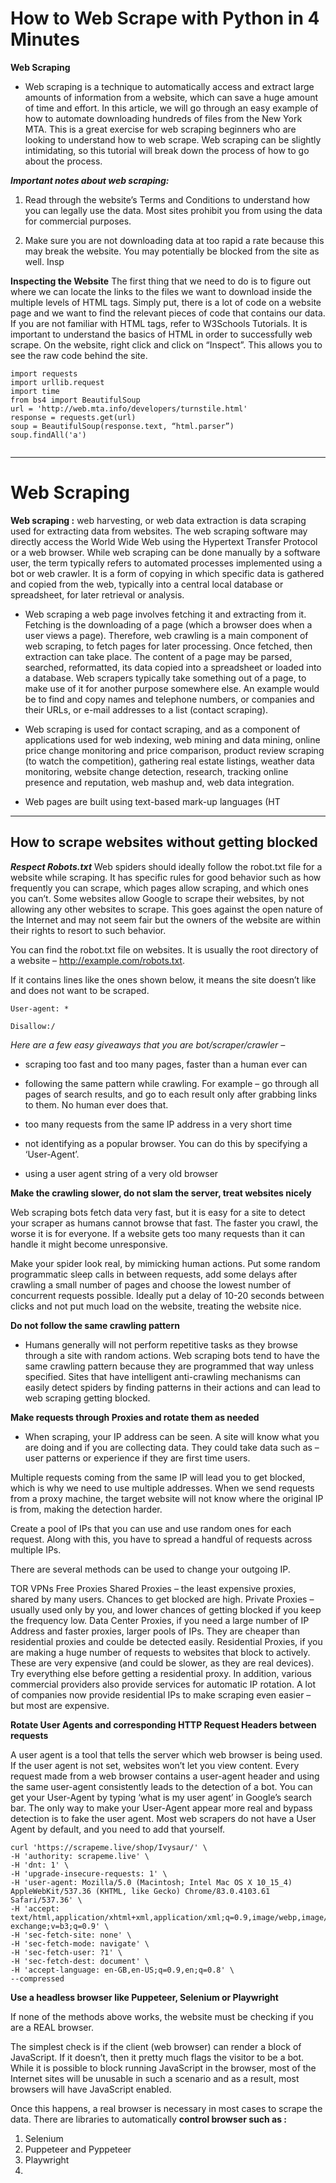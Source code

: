 
# How to Web Scrape with Python in 4 Minutes


**Web Scraping**

* Web scraping is a technique to automatically access and extract large amounts of information from a website, which can save a huge amount of time and effort. In this article, we will go through an easy example of how to automate downloading hundreds of files from the New York MTA. This is a great exercise for web scraping beginners who are looking to understand how to web scrape. Web scraping can be slightly intimidating, so this tutorial will break down the process of how to go about the process.


***Important notes about web scraping:***


1. Read through the website’s Terms and Conditions to understand how you can legally use the data. Most sites prohibit you from using the data for commercial purposes.


2. Make sure you are not downloading data at too rapid a rate because this may break the website. You may potentially be blocked from the site as well.
Insp


**Inspecting the Website**
The first thing that we need to do is to figure out where we can locate the links to the files we want to download inside the multiple levels of HTML tags. Simply put, there is a lot of code on a website page and we want to find the relevant pieces of code that contains our data. If you are not familiar with HTML tags, refer to W3Schools Tutorials. It is important to understand the basics of HTML in order to successfully web scrape.
On the website, right click and click on “Inspect”. This allows you to see the raw code behind the site.



```
import requests
import urllib.request
import time
from bs4 import BeautifulSoup
url = 'http://web.mta.info/developers/turnstile.html'
response = requests.get(url)
soup = BeautifulSoup(response.text, “html.parser”)
soup.findAll('a')


```


**************


# Web Scraping


**Web scraping :** web harvesting, or web data extraction is data scraping used for extracting data from websites. The web scraping software may directly access the World Wide Web using the Hypertext Transfer Protocol or a web browser. While web scraping can be done manually by a software user, the term typically refers to automated processes implemented using a bot or web crawler. It is a form of copying in which specific data is gathered and copied from the web, typically into a central local database or spreadsheet, for later retrieval or analysis.



* Web scraping a web page involves fetching it and extracting from it. Fetching is the downloading of a page (which a browser does when a user views a page). Therefore, web crawling is a main component of web scraping, to fetch pages for later processing. Once fetched, then extraction can take place. The content of a page may be parsed, searched, reformatted, its data copied into a spreadsheet or loaded into a database. Web scrapers typically take something out of a page, to make use of it for another purpose somewhere else. An example would be to find and copy names and telephone numbers, or companies and their URLs, or e-mail addresses to a list (contact scraping).

* Web scraping is used for contact scraping, and as a component of applications used for web indexing, web mining and data mining, online price change monitoring and price comparison, product review scraping (to watch the competition), gathering real estate listings, weather data monitoring, website change detection, research, tracking online presence and reputation, web mashup and, web data integration.

* Web pages are built using text-based mark-up languages (HT



****************

## How to scrape websites without getting blocked


***Respect Robots.txt***
Web spiders should ideally follow the robot.txt file for a website while scraping. It has specific rules for good behavior such as how frequently you can scrape, which pages allow scraping, and which ones you can’t. Some websites allow Google to scrape their websites, by not allowing any other websites to scrape. This goes against the open nature of the Internet and may not seem fair but the owners of the website are within their rights to resort to such behavior. 

You can find the robot.txt file on websites. It is usually the root directory of a website – http://example.com/robots.txt.

If it contains lines like the ones shown below, it means the site doesn’t like and does not want to be scraped.

```
User-agent: *

Disallow:/ 
```

*Here are a few easy giveaways that you are bot/scraper/crawler –*

* scraping too fast and too many pages, faster than a human ever can

* following the same pattern while crawling. For example – go through all pages of search results, and go to each result only after grabbing links to them. No human ever does that.

* too many requests from the same IP address in a very short time

* not identifying as a popular browser. You can do this by specifying a ‘User-Agent’.

* using a user agent string of a very old browser


**Make the crawling slower, do not slam the server, treat websites nicely**

Web scraping bots fetch data very fast, but it is easy for a site to detect your scraper as humans cannot browse that fast. The faster you crawl, the worse it is for everyone. If a website gets too many requests than it can handle it might become unresponsive.

Make your spider look real, by mimicking human actions. Put some random programmatic sleep calls in between requests, add some delays after crawling a small number of pages and choose the lowest number of concurrent requests possible. Ideally put a delay of 10-20 seconds between clicks and not put much load on the website, treating the website nice.



**Do not follow the same crawling pattern**

* Humans generally will not perform repetitive tasks as they browse through a site with random actions. Web scraping bots tend to have the same crawling pattern because they are programmed that way unless specified. Sites that have intelligent anti-crawling mechanisms can easily detect spiders by finding patterns in their actions and can lead to web scraping getting blocked.




**Make requests through Proxies and rotate them as needed**


- When scraping, your IP address can be seen. A site will know what you are doing and if you are collecting data. They could take data such as – user patterns or experience if they are first time users.

Multiple requests coming from the same IP will lead you to get blocked, which is why we need to use multiple addresses. When we send requests from a proxy machine, the target website will not know where the original IP is from, making the detection harder.

Create a pool of IPs that you can use and use random ones for each request. Along with this, you have to spread a handful of requests across multiple IPs.

There are several methods can be used to change your outgoing IP.

TOR
VPNs
Free Proxies
Shared Proxies – the least expensive proxies, shared by many users. Chances to get blocked are high.
Private Proxies – usually used only by you, and lower chances of getting blocked if you keep the frequency low.
Data Center Proxies, if you need a large number of IP Address and faster proxies, larger pools of IPs. They are cheaper than residential proxies and coulde be detected easily.
Residential Proxies, if you are making a huge number of requests to websites that block to actively. These are very expensive (and could be slower, as they are real devices). Try everything else before getting a residential proxy.
In addition, various commercial providers also provide services for automatic IP rotation. A lot of companies now provide residential IPs to make scraping even easier – but most are expensive.




**Rotate User Agents and corresponding HTTP Request Headers between requests**


A user agent is a tool that tells the server which web browser is being used. If the user agent is not set, websites won’t let you view content. Every request made from a web browser contains a user-agent header and using the same user-agent consistently leads to the detection of a bot. You can get your User-Agent by typing ‘what is my user agent’ in Google’s search bar. The only way to make your User-Agent appear more real and bypass detection is to fake the user agent. Most web scrapers do not have a User Agent by default, and you need to add that yourself.


```
curl 'https://scrapeme.live/shop/Ivysaur/' \
-H 'authority: scrapeme.live' \
-H 'dnt: 1' \
-H 'upgrade-insecure-requests: 1' \
-H 'user-agent: Mozilla/5.0 (Macintosh; Intel Mac OS X 10_15_4) AppleWebKit/537.36 (KHTML, like Gecko) Chrome/83.0.4103.61 Safari/537.36' \
-H 'accept: text/html,application/xhtml+xml,application/xml;q=0.9,image/webp,image/apng,*/*;q=0.8,application/signed-exchange;v=b3;q=0.9' \
-H 'sec-fetch-site: none' \
-H 'sec-fetch-mode: navigate' \
-H 'sec-fetch-user: ?1' \
-H 'sec-fetch-dest: document' \
-H 'accept-language: en-GB,en-US;q=0.9,en;q=0.8' \
--compressed
```


**Use a headless browser like Puppeteer, Selenium or Playwright**

If none of the methods above works, the website must be checking if you are a REAL browser.

The simplest check is if the client (web browser) can render a block of JavaScript. If it doesn’t, then it pretty much flags the visitor to be a bot. While it is possible to block running JavaScript in the browser, most of the Internet sites will be unusable in such a scenario and as a result, most browsers will have JavaScript enabled.

Once this happens, a real browser is necessary in most cases to scrape the data. There are libraries to automatically **control browser such as  :**

1. Selenium
2. Puppeteer and Pyppeteer
3. Playwright
4. 